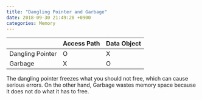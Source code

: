 ```yaml
---
title: "Dangling Pointer and Garbage"
date: 2018-09-30 21:49:28 +0900
categories: Memory
---
```


| | Access Path | Data Object
|-|--|--|
|Dangling Pointer| O | X
| Garbage| X | O

 The dangling pointer freezes what you should not free, which can cause serious errors. 
 On the other hand, Garbage wastes memory space because it does not do what it has to free.
